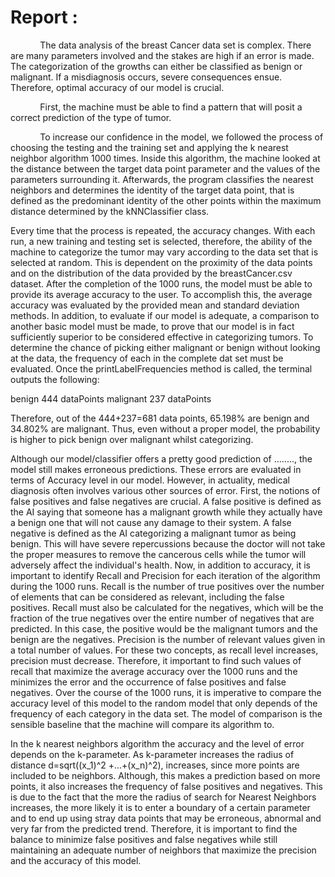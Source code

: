 # Report :

&nbsp;&nbsp;&nbsp;&nbsp;&nbsp;&nbsp;&nbsp;&nbsp;&nbsp;&nbsp;&nbsp;&nbsp;The data analysis of the breast Cancer data set is complex. There are many parameters involved and the stakes are high if an error is made. The categorization of the growths can either be classified as benign or malignant. If a misdiagnosis occurs, severe consequences ensue. Therefore, optimal accuracy of our model is crucial.

&nbsp;&nbsp;&nbsp;&nbsp;&nbsp;&nbsp;&nbsp;&nbsp;&nbsp;&nbsp;&nbsp;&nbsp;First, the machine must be able to find a pattern that will posit a correct prediction of the type of tumor.

&nbsp;&nbsp;&nbsp;&nbsp;&nbsp;&nbsp;&nbsp;&nbsp;&nbsp;&nbsp;&nbsp;&nbsp;To increase our confidence in the model, we followed the process of choosing the testing and the training set and applying the k nearest neighbor algorithm 1000 times.
Inside this algorithm, the machine looked at the distance between the target data point parameter and the values of the parameters surrounding it. Afterwards, the program classifies the nearest neighbors and determines the identity of the target data point, that is defined as the predominant identity of the other points within the maximum distance determined by the kNNClassifier class.

 Every time that the process is repeated, the accuracy changes. With each run, a new training and testing set is selected, therefore, the ability of the machine to categorize the tumor may vary according to the data set that is selected at random. This is dependent on the proximity of the data points and on the distribution of the data provided by the breastCancer.csv dataset. After the completion of the 1000 runs, the model must be able to provide its average accuracy to the user. To accomplish this, the average accuracy was evaluated by the provided mean and standard deviation methods. In addition, to evaluate if our model is adequate, a comparison to another basic model must be made, to prove that our model is in fact sufficiently superior to be considered effective in categorizing tumors.
To determine the chance of picking either malignant or benign without looking at the data, the frequency of each in the complete dat set must be evaluated. Once the printLabelFrequencies method is called, the terminal outputs the following:

benign 444 dataPoints
 malignant 237 dataPoints

Therefore, out of the 444+237=681 data points, 65.198\% are benign and 34.802\% are malignant. Thus, even without a proper model, the probability is higher to pick benign over malignant whilst categorizing.

Although our model/classifier offers a pretty good prediction of ........, the model still makes erroneous predictions. These errors are evaluated in terms of Accuracy level in our model. However, in actuality, medical diagnosis often involves various other sources of error. First, the notions of false positives and false negatives are crucial. A false positive is defined as the AI saying that someone has a malignant growth while they actually have a benign one that will not cause any damage to their system.
 A false negative is defined as the AI categorizing a malignant tumor as being benign. This will have severe repercussions because the doctor will not take the proper measures to remove the cancerous cells while the tumor will adversely affect the individual's health.
Now, in addition to accuracy, it is important to identify Recall and Precision for each iteration of the algorithm during the 1000 runs.
Recall  is the number of true positives over the number of elements that can be considered as relevant, including the false positives. Recall must also be calculated for the negatives, which will be the fraction of the true negatives over the entire number of negatives that are predicted. In this case, the positive would be the malignant tumors and the benign are the negatives.
Precision is the number of relevant values given in a total number of values. For these two concepts, as recall level increases, precision must decrease. Therefore, it important to find such values of recall that maximize the average accuracy over the 1000 runs and the minimizes the error and the occurrence of false positives and false negatives.
 Over the course of the 1000 runs, it is imperative to compare the accuracy level of this model to the random model that only depends of the frequency of each category in the data set. The model of comparison is the sensible baseline that the machine will compare its algorithm to.

In the k nearest neighbors algorithm the accuracy and the level of error depends on the k-parameter. As k-parameter increases the radius of distance d=sqrt((x_1)^2 +...+(x_n)^2), increases, since more points are included to be neighbors. Although, this makes a prediction based on more points, it also increases the frequency of false positives and negatives. This is due to the fact that the more the radius of search for Nearest Neighbors increases, the more likely it is to enter a boundary of a certain parameter and to end up using stray data points that may be erroneous, abnormal and very far from the predicted trend. Therefore, it is important to find the balance to minimize false positives and false negatives while still maintaining an adequate number of neighbors that maximize the precision and the accuracy of this model.
